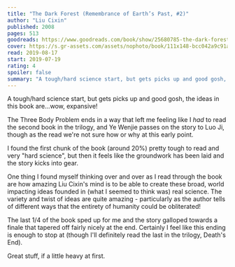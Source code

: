 ```yaml
---
title: "The Dark Forest (Remembrance of Earth’s Past, #2)"
author: "Liu Cixin"
published: 2008
pages: 513
goodreads: https://www.goodreads.com/book/show/25680785-the-dark-forest
cover: https://s.gr-assets.com/assets/nophoto/book/111x148-bcc042a9c91a29c1d680899eff700a03.png
read: 2019-08-17
start: 2019-07-19
rating: 4
spoiler: false
summary: "A tough/hard science start, but gets picks up and good gosh, the ideas in this book are…wow, expansive!"
---
```


A tough/hard science start, but gets picks up and good gosh, the ideas in this book are…wow, expansive!  
  
The Three Body Problem ends in a way that left me feeling like I _had_ to read the second book in the trilogy, and Ye Wenjie passes on the story to Luo Ji, though as the read we're not sure how or why at this early point.  
  
I found the first chunk of the book (around 20%) pretty tough to read and very "hard science", but then it feels like the groundwork has been laid and the story kicks into gear.  
  
One thing I found myself thinking over and over as I read through the book are how amazing Liu Cixin's mind is to be able to create these broad, world impacting ideas founded in (what I seemed to think was) real science. The variety and twist of ideas are quite amazing - particularly as the author tells of different ways that the entirety of humanity could be obliterated!  
  
The last 1/4 of the book sped up for me and the story galloped towards a finale that tapered off fairly nicely at the end. Certainly I feel like this ending is enough to stop at (though I'll definitely read the last in the trilogy, Death's End).  
  
Great stuff, if a little heavy at first.